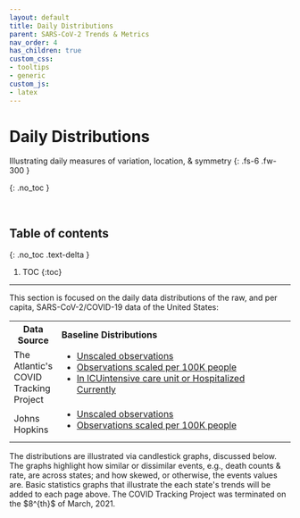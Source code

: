 ```yaml
---
layout: default
title: Daily Distributions
parent: SARS-CoV-2 Trends & Metrics
nav_order: 4
has_children: true
custom_css:
- tooltips
- generic
custom_js:
- latex
---
```


# Daily Distributions

Illustrating daily measures of variation, location, & symmetry
{: .fs-6 .fw-300 }

{: .no_toc }

<br>

## Table of contents
{: .no_toc .text-delta }

1. TOC
{:toc}

---

<p>This section is focused on the daily data distributions of the raw, and per capita, SARS-CoV-2/COVID-19 data of the United States:</p>

<table>
  <tr>
    <th style="width: 13%;">Data Source</th><th style="text-align: left;">Baseline Distributions</th>
  </tr>
  <tr>
    <td>The Atlantic's COVID Tracking Project</td><td><ul style="margin-top: 0"><li><a href='../../graphs/spreads/pages/atlantic.html'>Unscaled observations</a></li><li><a href='../../graphs/spreads/pages/atlanticscaled.html'>Observations scaled per 100K people</a></li><li><a href='../../graphs/spreads/pages/atlanticcurrently.html'>In <span class="tooltip">ICU<span class="tooltiptext">intensive care unit</span></span> or Hospitalized Currently</a></li></ul></td>
  </tr>
  <tr>
    <td>Johns Hopkins</td><td><ul style="margin-top: 0"><li><a href='../../graphs/spreads/pages/hopkins.html'>Unscaled observations</a></li><li><a href='../../graphs/spreads/pages/hopkinsscaled.html'>Observations scaled per 100K people</a></li></ul></td>
  </tr>
</table>

<p>The distributions are illustrated via candlestick graphs, discussed below.  The graphs highlight how similar or dissimilar events, e.g., death counts & rate, are across states; and how skewed, or otherwise, the events values are.  Basic statistics graphs that illustrate the each state's trends will be added to each page above.  The COVID Tracking Project was terminated on the $8^{th}$ of March, 2021.</p>
